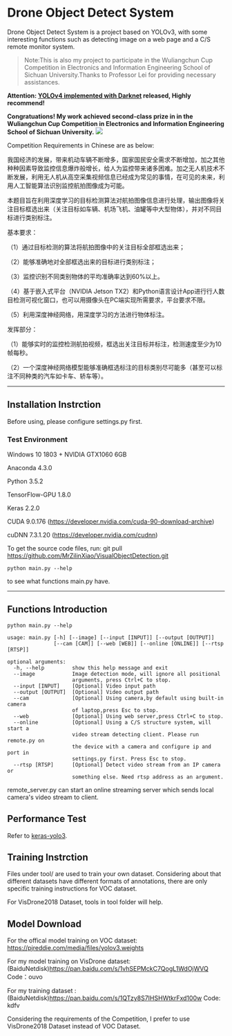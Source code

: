 # Drone Object Detect System
Drone Object Detect System is a project based on YOLOv3, with some interesting functions such as detecting image on a web page and a C/S remote monitor system.
> Note:This is also my project to participate in the Wuliangchun Cup Competition in Electronics and Information Engineering School of Sichuan University.Thanks to Professor Lei for providing necessary assistances.

**Attention: [YOLOv4 implemented with Darknet](https://github.com/AlexeyAB/darknet) released, Highly recommend!**



**Congratuations! My work achieved second-class prize in in the Wuliangchun Cup Competition in Electronics and Information Engineering School of Sichuan University.**
![](https://mrxiao.net/usr/uploads/2019/01/1649061890.png)

Competition Requirements in Chinese are as below:

我国经济的发展，带来机动车辆不断增多，国家国民安全需求不断增加，加之其他种种因素导致监控信息爆炸般增长，给人为监控带来诸多困难。加之无人机技术不断发展，利用无人机从高空采集视频信息已经成为常见的事情，在可见的未来，利用人工智能算法识别监控航拍图像成为可能。
	
本题目旨在利用深度学习的目标检测算法对航拍图像信息进行处理，输出图像将关注目标框选出来（关注目标如车辆、机场飞机、油罐等中大型物体），并对不同目标进行类别标注。	

基本要求： 

（1）通过目标检测的算法将航拍图像中的关注目标全部框选出来；

（2）能够准确地对全部框选出来的目标进行类别标注；

（3）监控识别不同类别物体的平均准确率达到60%以上。

（4）基于嵌入式平台（NVIDIA Jetson TX2）和Python语言设计App进行行人数目检测可视化窗口，也可以用摄像头在PC端实现所需要求，平台要求不限。

（5）利用深度神经网络，用深度学习的方法进行物体标注。

发挥部分：

（1）能够实时的监控检测航拍视频，框选出关注目标并标注，检测速度至少为10帧每秒。

（2）一个深度神经网络模型能够准确框选标注的目标类别尽可能多（甚至可以标注不同种类的汽车如卡车、轿车等）。

--------
## Installation Instrction
Before using, please configure settings.py first.
### Test Environment

Windows 10 1803 + NVIDIA GTX1060 6GB

Anaconda 4.3.0

Python 3.5.2

TensorFlow-GPU 1.8.0

Keras 2.2.0

CUDA 9.0.176 (https://developer.nvidia.com/cuda-90-download-archive)

cuDNN 7.3.1.20 (https://developer.nvidia.com/cudnn)

To get the source code files, run:
    git pull https://github.com/MrZilinXiao/VisualObjectDetection.git

    python main.py --help

to see what functions main.py have.

--------
## Functions Introduction
    python main.py --help
    
    usage: main.py [-h] [--image] [--input [INPUT]] [--output [OUTPUT]]
                   [--cam [CAM]] [--web [WEB]] [--online [ONLINE]] [--rtsp [RTSP]]
    
    optional arguments:
      -h, --help         show this help message and exit
      --image            Image detection mode, will ignore all positional
                         arguments, press Ctrl+C to stop.
      --input [INPUT]    [Optional] Video input path
      --output [OUTPUT]  [Optional] Video output path
      --cam 	         [Optional] Using camera,by default using built-in camera
                         of laptop,press Esc to stop.
      --web              [Optional] Using web server,press Ctrl+C to stop.
      --online           [Optional] Using a C/S structure system, will start a
                         video stream detecting client. Please run remote.py on
                         the device with a camera and configure ip and port in
                         settings.py first. Press Esc to stop.
      --rtsp [RTSP]      [Optional] Detect video stream from an IP camera or
                         something else. Need rtsp address as an argument.

remote_server.py can start an online streaming server which sends local camera's video stream to client.
                         
## Performance Test
Refer to [keras-yolo3](https://github.com/qqwweee/keras-yolo3).
## Training Instrction
Files under tool/ are used to train your own dataset. Considering about that different datasets have different formats of annotations, there are only specific training instructions for VOC dataset.

For VisDrone2018 Dataset, tools in tool folder will help.

## Model Download
For the offical model training on VOC dataset: https://pjreddie.com/media/files/yolov3.weights

For my model training on VisDrone dataset: (BaiduNetdisk)https://pan.baidu.com/s/1vhSEPMckC7QogL1WdOjWVQ Code：ouvo

For my training dataset : (BaiduNetdisk)https://pan.baidu.com/s/1QTzy8S7IHSHWtkrFxd100w Code: kdfv

Considering the requirements of the Competition, I prefer to use VisDrone2018 Dataset instead of VOC Dataset. 
